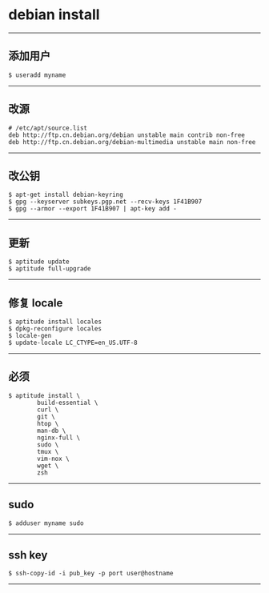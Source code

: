 # debian install

---

## 添加用户

```
$ useradd myname
```

---

## 改源

```
# /etc/apt/source.list
deb http://ftp.cn.debian.org/debian unstable main contrib non-free
deb http://ftp.cn.debian.org/debian-multimedia unstable main non-free
```

---

## 改公钥

```
$ apt-get install debian-keyring
$ gpg --keyserver subkeys.pgp.net --recv-keys 1F41B907
$ gpg --armor --export 1F41B907 | apt-key add -
```

---

## 更新

```
$ aptitude update
$ aptitude full-upgrade
```

---

## 修复 locale

```
$ aptitude install locales
$ dpkg-reconfigure locales
$ locale-gen
$ update-locale LC_CTYPE=en_US.UTF-8
```

---

## 必须

```
$ aptitude install \
        build-essential \
        curl \
        git \
        htop \
        man-db \
        nginx-full \
        sudo \
        tmux \
        vim-nox \
        wget \
        zsh
```

---

## sudo

```
$ adduser myname sudo
```

---

## ssh key

```
$ ssh-copy-id -i pub_key -p port user@hostname
```
---

